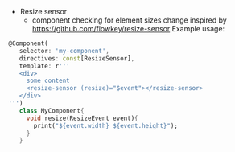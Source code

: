 
 * Resize sensor
   - component checking for element sizes change inspired by 
   https://github.com/flowkey/resize-sensor
    Example usage:
```dart
@Component(
   selector: 'my-component',
   directives: const[ResizeSensor],
   template: r'''
   <div>
     some content
     <resize-sensor (resize)="$event"></resize-sensor>
   </div>
''')
   class MyComponent{
     void resize(ResizeEvent event){
       print("${event.width} ${event.height}");
     }
   }
```
